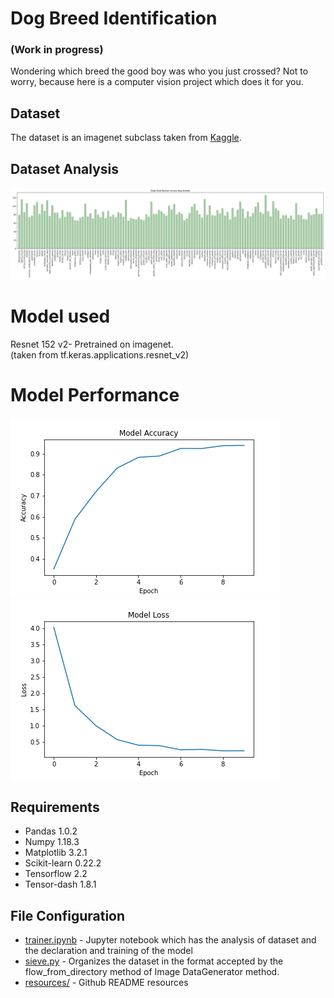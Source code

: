 # Dog Breed Identification
### (Work in progress)
Wondering which breed the good boy was who you just crossed? Not to worry, because here is a computer vision project which does it for you.

## Dataset
The dataset is an imagenet subclass taken from [Kaggle](https://www.kaggle.com/c/dog-breed-identification/).

## Dataset Analysis
![Content](https://github.com/sagnik106/Dog-Breed-Identification/blob/master/resources/data_analysis.png)

# Model used
Resnet 152 v2- Pretrained on imagenet.<br/>
(taken from tf.keras.applications.resnet_v2)

# Model Performance
![Accuracy](https://github.com/sagnik106/Dog-Breed-Identification/blob/master/resources/accuracy.png)<br/>
![Loss](https://github.com/sagnik106/Dog-Breed-Identification/blob/master/resources/loss.png)

## Requirements
* Pandas 1.0.2
* Numpy 1.18.3
* Matplotlib 3.2.1
* Scikit-learn 0.22.2
* Tensorflow 2.2
* Tensor-dash 1.8.1

## File Configuration
* [trainer.ipynb](https://github.com/sagnik106/Dog-Breed-Identification/blob/master/trainer.ipynb) - Jupyter notebook which has the analysis of dataset and the declaration and training of the model
* [sieve.py](https://github.com/sagnik106/Dog-Breed-Identification/blob/master/sieve.py) - Organizes the dataset in the format accepted by the flow_from_directory method of Image DataGenerator method.
* [resources/](https://github.com/sagnik106/Dog-Breed-Identification/tree/master/resources) - Github README resources